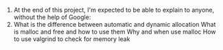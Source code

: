 1. At the end of this project, I'm expected to be able to explain to anyone, without the help of Google:
2. What is the difference between automatic and dynamic allocation
What is malloc and free and how to use them
Why and when use malloc
How to use valgrind to check for memory leak
